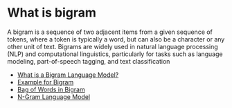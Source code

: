 # What is bigram

A bigram is a sequence of two adjacent items from a given sequence of tokens, where a token is typically a word, but can also be a character or any other unit of text. Bigrams are widely used in natural language processing (NLP) and computational linguistics, particularly for tasks such as language modeling, part-of-speech tagging, and text classification

- [What is a Bigram Language Model?](https://www.educative.io/answers/what-is-a-bigram-language-model)
- [Example for Bigram](https://docs.informatica.com/data-quality-and-governance/informatica-data-quality/10-4-0/developer-transformation-guide/comparison-transformation/field-matching-strategies/bigram.html)
- [Bag of Words in Bigram](https://www.youtube.com/watch?v=ThHoY2g3NEU)
- [N-Gram Language Model](https://www.youtube.com/watch?v=zz1CFBS4NaY)
  